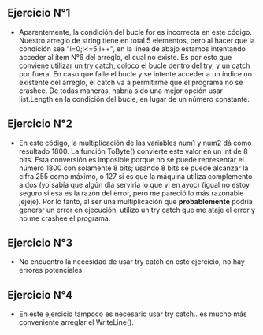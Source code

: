 ## Ejercicio N°1 ##
* Aparentemente, la condición del bucle for es incorrecta en este código. Nuestro arreglo de string tiene en total 5 elementos, pero al hacer que la condición sea "i=0;i<=5;i++", en la linea de abajo estamos intentando acceder al ítem N°6 del arreglo, el cual no existe. Es por esto que conviene utilizar un try catch, coloco el bucle dentro del try, y un catch por fuera. En caso que falle el bucle y se intente acceder a un índice no existente del arreglo, el catch va a permitirme que el programa no se crashee. De todas maneras, habría sido una mejor opción usar list.Length en la condición del bucle, en lugar de un número constante.

## Ejercicio N°2 ##
* En este código, la multiplicación de las variables num1 y num2 dá como resultado 1800. La función ToByte() convierte este valor en un int de 8 bits. Esta conversión es imposible porque no se puede representar el número 1800 con solamente 8 bits; usando 8 bits se puede alcanzar la cifra 255 como máximo, o 127 si es que la máquina utiliza complemento a dos (yo sabía que algún día serviría lo que vi en ayoc) (igual no estoy seguro si esa es la razón del error, pero me pareció lo más razonable jejeje). Por lo tanto, al ser una multiplicación que __probablemente__ podría generar un error en ejecución, utilizo un try catch que me ataje el error y no me crashee el programa.

## Ejercicio N°3 ##
* No encuentro la necesidad de usar try catch en este ejercicio, no hay errores potenciales.

## Ejercicio N°4 ##
* En este ejercicio tampoco es necesario usar try catch.. es mucho más conveniente arreglar el WriteLine().
